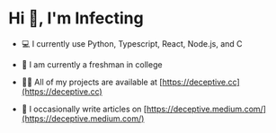 <h1 align="left">Hi 👋, I'm Infecting</h1>

- :computer: I currently use Python, Typescript, React, Node.js, and C

- :school: I am currently a freshman in college

- 👨‍💻 All of my projects are available at [https://deceptive.cc](https://deceptive.cc)

- 📝 I occasionally write articles on [https://deceptive.medium.com/](https://deceptive.medium.com/)

